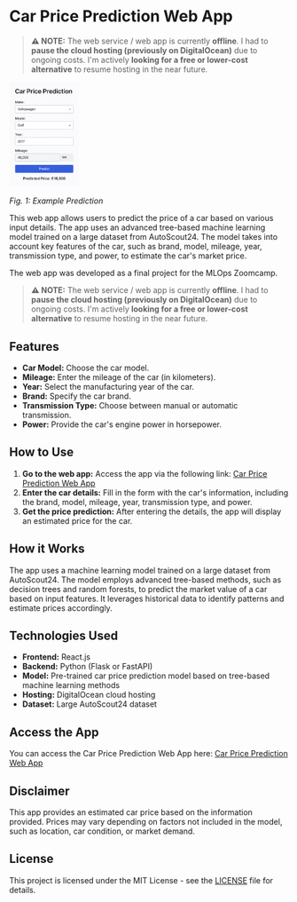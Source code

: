# Car Price Prediction Web App

> **⚠️ NOTE:**
> The web service / web app is currently **offline**.
> I had to **pause the cloud hosting (previously on DigitalOcean)** due to ongoing costs.
> I'm actively **looking for a free or lower-cost alternative** to resume hosting in the near future.

<img src="assets/20250615_221020_example.png" alt="Car Price Prediction Web App" width="25%">

*Fig. 1: Example Prediction*

This web app allows users to predict the price of a car based on various input details. The app uses an advanced tree-based machine learning model trained on a large dataset from AutoScout24. The model takes into account key features of the car, such as brand, model, mileage, year, transmission type, and power, to estimate the car's market price.

The web app was developed as a final project for the MLOps Zoomcamp.

> **⚠️ NOTE:**
> The web service / web app is currently **offline**.
> I had to **pause the cloud hosting (previously on DigitalOcean)** due to ongoing costs.
> I'm actively **looking for a free or lower-cost alternative** to resume hosting in the near future.

## Features

- **Car Model:** Choose the car model.
- **Mileage:** Enter the mileage of the car (in kilometers).
- **Year:** Select the manufacturing year of the car.
- **Brand:** Specify the car brand.
- **Transmission Type:** Choose between manual or automatic transmission.
- **Power:** Provide the car's engine power in horsepower.

## How to Use

1. **Go to the web app:** Access the app via the following link:
   [Car Price Prediction Web App](http://164.90.187.32/)
2. **Enter the car details:** Fill in the form with the car's information, including the brand, model, mileage, year, transmission type, and power.
3. **Get the price prediction:** After entering the details, the app will display an estimated price for the car.

## How it Works

The app uses a machine learning model trained on a large dataset from AutoScout24. The model employs advanced tree-based methods, such as decision trees and random forests, to predict the market value of a car based on input features. It leverages historical data to identify patterns and estimate prices accordingly.

## Technologies Used

- **Frontend:** React.js
- **Backend:** Python (Flask or FastAPI)
- **Model:** Pre-trained car price prediction model based on tree-based machine learning methods
- **Hosting:** DigitalOcean cloud hosting
- **Dataset:** Large AutoScout24 dataset

## Access the App

You can access the Car Price Prediction Web App here:
[Car Price Prediction Web App](http://164.90.187.32/)

## Disclaimer

This app provides an estimated car price based on the information provided. Prices may vary depending on factors not included in the model, such as location, car condition, or market demand.

## License

This project is licensed under the MIT License - see the [LICENSE](LICENSE) file for details.
